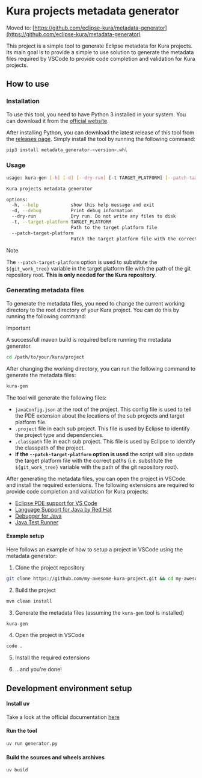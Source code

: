 # Kura projects metadata generator

Moved to: [https://github.com/eclipse-kura/metadata-generator](https://github.com/eclipse-kura/metadata-generator)

This project is a simple tool to generate Eclipse metadata for Kura projects. Its main goal is to provide a simple to use solution to generate the metadata files required by VSCode to provide code completion and validation for Kura projects.

## How to use

### Installation

To use this tool, you need to have Python 3 installed in your system. You can download it from the [official website](https://www.python.org/downloads/).

After installing Python, you can download the latest release of this tool from the [releases page](https://github.com/mattdibi/metadata-generator/releases). Simply install the tool by running the following command:

```bash
pip3 install metadata_generator-<version>.whl
```

### Usage

```bash
usage: kura-gen [-h] [-d] [--dry-run] [-t TARGET_PLATFORM] [--patch-target-platform]

Kura projects metadata generator

options:
  -h, --help            show this help message and exit
  -d, --debug           Print debug information
  --dry-run             Dry run. Do not write any files to disk
  -t, --target-platform TARGET_PLATFORM
                        Path to the target platform file
  --patch-target-platform
                        Patch the target platform file with the correct paths
```

> [!NOTE]
The `--patch-target-platform` option is used to substitute the `${git_work_tree}` variable in the target platform file with the path of the git repository root. **This is only needed for the Kura repository**.

### Generating metadata files

To generate the metadata files, you need to change the current working directory to the root directory of your Kura project. You can do this by running the following command:

> [!IMPORTANT]
> A successfull maven build is required before running the metadata generator.

```bash
cd /path/to/your/kura/project
```

After changing the working directory, you can run the following command to generate the metadata files:

```bash 
kura-gen
```

The tool will generate the following files:
- `javaConfig.json` at the root of the project. This config file is used to tell the PDE extension about the locations of the sub projects and target platform file.
- `.project` file in each sub project. This file is used by Eclipse to identify the project type and dependencies.
- `.classpath` file in each sub project. This file is used by Eclipse to identify the classpath of the project.
- **if the `--patch-target-platform` option is used** the script will also update the target platform file with the correct paths (i.e. substitute the `${git_work_tree}` variable with the path of the git repository root).

After generating the metadata files, you can open the project in VSCode and install the required extensions. The following extensions are required to provide code completion and validation for Kura projects:

- [Eclipse PDE support for VS Code](https://marketplace.visualstudio.com/items?itemName=yaozheng.vscode-pde)
- [Language Support for Java by Red Hat](https://marketplace.visualstudio.com/items?itemName=redhat.java)
- [Debugger for Java](https://marketplace.visualstudio.com/items?itemName=vscjava.vscode-java-debug)
- [Java Test Runner](https://marketplace.visualstudio.com/items?itemName=vscjava.vscode-java-test)

#### Example setup

Here follows an example of how to setup a project in VSCode using the metadata generator:

1. Clone the project repository

```bash
git clone https://github.com/my-awesome-kura-project.git && cd my-awesome-kura-project
```

2. Build the project

```bash
mvn clean install
```

3. Generate the metadata files (assuming the `kura-gen` tool is installed)

```bash
kura-gen
```

4. Open the project in VSCode

```bash
code .
```

5. Install the required extensions

6. ...and you're done!

## Development environment setup

#### Install uv

Take a look at the official documentation [here](https://docs.astral.sh/uv/getting-started/installation/)

#### Run the tool

```bash
uv run generator.py
```

#### Build the sources and wheels archives

```bash
uv build
```
